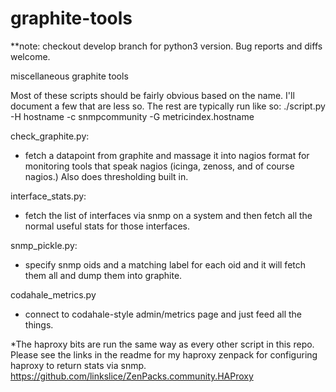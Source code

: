 # graphite-tools
**note: checkout develop branch for python3 version. Bug reports and diffs welcome.

miscellaneous graphite tools


Most of these scripts should be fairly obvious based on the name. I'll document a few that are less so. The rest are typically run like so: ./script.py -H hostname -c snmpcommunity -G metricindex.hostname

check_graphite.py:
- fetch a datapoint from graphite and massage it into nagios format for monitoring tools that speak nagios (icinga, zenoss, and of course nagios.) Also does thresholding built in.

interface_stats.py:
- fetch the list of interfaces via snmp on a system and then fetch all the normal useful stats for those interfaces.

snmp_pickle.py:
- specify snmp oids and a matching label for each oid and it will fetch them all and dump them into graphite.

codahale_metrics.py
- connect to codahale-style admin/metrics page and just feed all the things.

*The haproxy bits are run the same way as every other script in this repo. Please see the links in the readme for my haproxy zenpack for configuring haproxy to return stats via snmp. https://github.com/linkslice/ZenPacks.community.HAProxy
